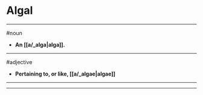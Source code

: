 # Algal
---
#noun
- **An [[a/_alga|alga]].**
---
#adjective
- **Pertaining to, or like, [[a/_algae|algae]]**
---
---
